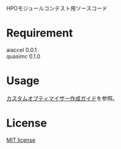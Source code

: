 HPOモジュールコンテスト用ソースコード

# Requirement
aiaccel 0.0.1  
quasimc 0.1.0
 
# Usage

[カスタムオプティマイザー作成ガイド](https://aiaccel.readthedocs.io/ja/latest/developer_guide/custom_optimizer.html)を参照。

# License
[MIT license](https://en.wikipedia.org/wiki/MIT_License)